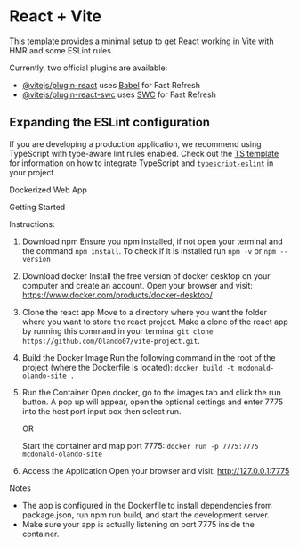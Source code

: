 # React + Vite

This template provides a minimal setup to get React working in Vite with HMR and some ESLint rules.

Currently, two official plugins are available:

- [@vitejs/plugin-react](https://github.com/vitejs/vite-plugin-react/blob/main/packages/plugin-react) uses [Babel](https://babeljs.io/) for Fast Refresh
- [@vitejs/plugin-react-swc](https://github.com/vitejs/vite-plugin-react/blob/main/packages/plugin-react-swc) uses [SWC](https://swc.rs/) for Fast Refresh

## Expanding the ESLint configuration

If you are developing a production application, we recommend using TypeScript with type-aware lint rules enabled. Check out the [TS template](https://github.com/vitejs/vite/tree/main/packages/create-vite/template-react-ts) for information on how to integrate TypeScript and [`typescript-eslint`](https://typescript-eslint.io) in your project.

Dockerized Web App

Getting Started

Instructions:

1. Download npm
   Ensure you npm installed, if not open your terminal and the command `npm install`. To check if it is installed run `npm -v` or `npm --version`

2. Download docker
   Install the free version of docker desktop on your computer and create an account. Open your browser and visit: https://www.docker.com/products/docker-desktop/ 

3. Clone the react app
   Move to a directory where you want the folder where you want to store the react project. Make a clone of the react app by running this command in your terminal `git clone https://github.com/Olando07/vite-project.git`.

4. Build the Docker Image
   Run the following command in the root of the project (where the Dockerfile is located):
   `docker build -t mcdonald-olando-site .`

5. Run the Container
   Open docker, go to the images tab and click the run button. A pop up will appear, open the optional settings and enter 7775 into the host port input box then select run.

   OR

   Start the container and map port 7775:
   `docker run -p 7775:7775 mcdonald-olando-site`

6. Access the Application
   Open your browser and visit:
   http://127.0.0.1:7775

Notes
- The app is configured in the Dockerfile to install dependencies from package.json, run npm run build, and start the development server.
- Make sure your app is actually listening on port 7775 inside the container.